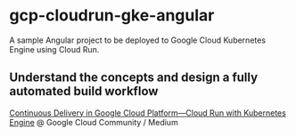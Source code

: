 # gcp-cloudrun-gke-angular

A sample Angular project to be deployed to Google Cloud Kubernetes Engine using Cloud Run.

## Understand the concepts and design a fully automated build workflow

[Continuous Delivery in Google Cloud Platform—Cloud Run with Kubernetes Engine](https://medium.com/google-cloud/continuous-delivery-in-google-cloud-platform-cloud-run-with-kubernetes-engine-49b73577ef0f) @ Google Cloud Community / Medium
